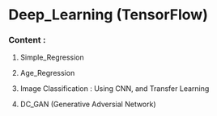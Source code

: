 # Deep_Learning (TensorFlow)
### Content :

1. Simple_Regression

2. Age_Regression

3. Image Classification : Using CNN, and Transfer Learning

4. DC_GAN (Generative Adversial Network)
